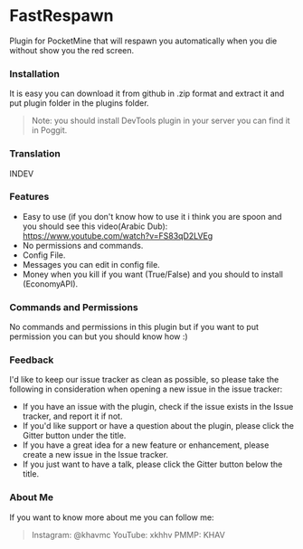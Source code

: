 # FastRespawn

Plugin for PocketMine that will respawn you automatically when you die without show you the red screen.<br>

### Installation
It is easy you can download it from github in .zip format and extract it and put plugin folder in the plugins folder.
> Note: you should install DevTools plugin in your server you can find it in Poggit.

### Translation
INDEV

### Features
- Easy to use (if you don't know how to use it i think you are spoon and you should see this video(Arabic Dub): https://www.youtube.com/watch?v=FS83qD2LVEg
- No permissions and commands.
- Config File.
- Messages you can edit in config file.
- Money when you kill if you want (True/False) and you should to install (EconomyAPI).

### Commands and Permissions
No commands and permissions in this plugin but if you want to put permission you can but you should know how :)

### Feedback
I'd like to keep our issue tracker as clean as possible, so please take the following in consideration when opening a new issue in the issue tracker:
- If you have an issue with the plugin, check if the issue exists in the Issue tracker, and report it if not.
- If you'd like support or have a question about the plugin, please click the Gitter button under the title.
- If you have a great idea for a new feature or enhancement, please create a new issue in the Issue tracker.
- If you just want to have a talk, please click the Gitter button below the title.

### About Me
If you want to know more about me you can follow me:
>Instagram: @khavmc
>YouTube: xkhhv
>PMMP: KHAV
